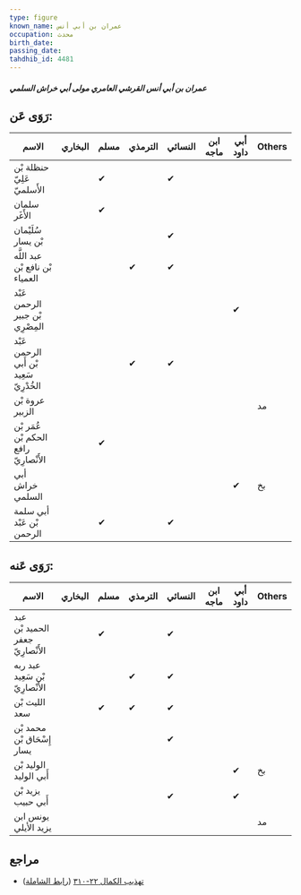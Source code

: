 ```yaml
---
type: figure
known_name: عمران بن أبي أنس
occupation: محدث
birth_date:
passing_date:
tahdhib_id: 4481
---
```

##### عمران بن أبي أنس القرشي العامري مولى أبي خراش السلمي

## رَوَى عَن:
| الاسم                                   | البخاري | مسلم | الترمذي | النسائي | ابن ماجه | أبي داود | Others |
| --------------------------------------- | ------- | ---- | ------- | ------- | -------- | -------- | ------ |
| حنظلة بْن عَلِيّ الأَسلميّ              |         | ✔    |         | ✔       |          |          |        |
| سلمان الأَغَر                           |         | ✔    |         |         |          |          |        |
| سُلَيْمان بْن يسار                      |         |      |         | ✔       |          |          |        |
| عبد اللَّه بْن نافع بْن العمياء         |         |      | ✔       | ✔       |          |          |        |
| عَبْد الرحمن بْن جبير المِصْرِي         |         |      |         |         |          | ✔        |        |
| عَبْد الرحمن بْن أَبي سَعِيد الخُدْرِيّ |         |      | ✔       | ✔       |          |          |        |
| عروة بْن الزبير                         |         |      |         |         |          |          | مد     |
| عُمَر بْن الحكم بْن رافع الأَنْصارِيّ   |         | ✔    |         |         |          |          |        |
| أبي خراش السلمي                         |         |      |         |         |          | ✔        | بخ     |
| أبي سلمة بْن عَبْد الرحمن               |         | ✔    |         | ✔       |          |          |        |
## رَوَى عَنه:
| الاسم                            | البخاري | مسلم | الترمذي | النسائي | ابن ماجه | أبي داود | Others |
| -------------------------------- | ------- | ---- | ------- | ------- | -------- | -------- | ------ |
| عبد الحميد بْن جعفر الأَنْصارِيّ |         | ✔    |         | ✔       |          |          |        |
| عبد ربه بْن سَعِيد الأَنْصارِيّ  |         |      | ✔       | ✔       |          |          |        |
| الليث بْن سعد                    |         | ✔    | ✔       | ✔       |          |          |        |
| محمد بْن إِسْحَاق بْن يسار       |         |      |         | ✔       |          |          |        |
| الوليد بْن أَبي الوليد           |         |      |         |         |          | ✔        | بخ     |
| يزيد بْن أَبي حبيب               |         |      |         | ✔       |          | ✔        |        |
| يونس ابن يزيد الأيلي             |         |      |         |         |          |          | مد     |
## مراجع
- [تهذيب الكمال ٢٢-٣١٠](obsidian://open?vault=Tahdhib-al-Kamal&file=Figures/٤٤٨١-عمران%20بن%20أبي%20أنس%20القرشي%20العامري%20مولى%20أبي%20خراش%20السلمي) ([رابط الشاملة](https://shamela.ws/book/3722/11563))